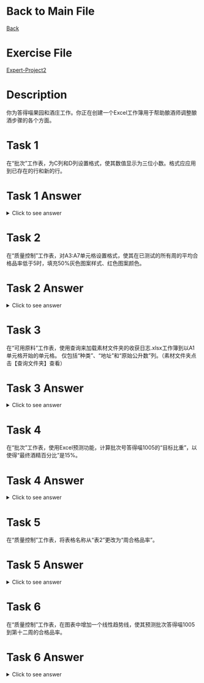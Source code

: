 # Back to Main File
[Back](../README.md)

# Exercise File
[Expert-Project2](MOS-Excel2016-Expert-Project2.xlsx)

# Description
你为答得喵果园和酒庄工作。你正在创建一个Excel工作簿用于帮助酿酒师调整酿酒步骤的各个方面。

# Task 1
在“批次”工作表，为C列和D列设置格式，使其数值显示为三位小数。格式应应用到已存在的行和新的行。
# Task 1 Answer
<details>
  <summary>Click to see answer</summary>
![Task1_Answer](Excel2016-Expert-Project2-Answer/P2-T1.gif)
</details>

# Task 2
在“质量控制”工作表，对A3:A7单元格设置格式，使其在已测试的所有周的平均合格品率低于5时，填充50%灰色图案样式、红色图案颜色。

# Task 2 Answer
<details>
  <summary>Click to see answer</summary>

`=AVERAGE($B3:$M3) < 5`

![Task2_Answer](Excel2016-Expert-Project2-Answer/P2-T2.gif)
</details>

# Task 3
在“可用原料”工作表，使用查询来加载素材文件夹的收获日志.xlsx工作簿到以A1单元格开始的单元格。
仅包括“种类”、“地址”和“原始公升数”列。（素材文件夹点击【查询文件夹】查看）

# Task 3 Answer
<details>
  <summary>Click to see answer</summary>

![Task3_Answer](Excel2016-Expert-Project2-Answer/P2-T3.gif)
</details>


# Task 4
在“批次”工作表，使用Excel预测功能，计算批次号答得喵1005的“目标比重”，以使得“最终酒精百分比”是15%。

# Task 4 Answer
<details>
  <summary>Click to see answer</summary>

![Task4_Answer](Excel2016-Expert-Project2-Answer/P2-T4.gif)
</details>

# Task 5
在“质量控制”工作表，将表格名称从“表2”更改为“周合格品率”。

# Task 5 Answer
<details>
  <summary>Click to see answer</summary>

![Task5_Answer](Excel2016-Expert-Project2-Answer/P2-T5.gif)
</details>


# Task 6
在“质量控制”工作表，在图表中增加一个线性趋势线，使其预测批次答得喵1005到第十二周的合格品率。

# Task 6 Answer
<details>
  <summary>Click to see answer</summary>

![Task5_Answer](Excel2016-Expert-Project2-Answer/P2-T6.gif)
</details>

